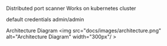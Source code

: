 Distributed port scanner
Works on kubernetes cluster

default credentials admin/admin

Architecture Diagram
<img src="docs/images/architecture.png" alt="Architecture Diagram" width="300px"/ >

